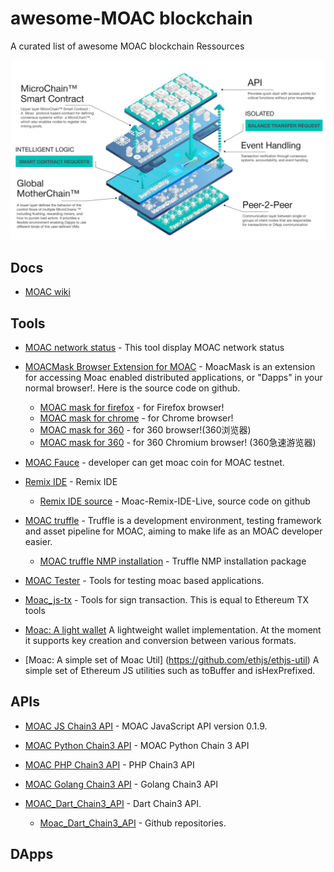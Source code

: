 # awesome-MOAC blockchain
A curated list of awesome MOAC blockchain Ressources

[MOAC_Architecture]:https://github.com/Yeluaboji/awesome-MOAC/blob/master/img/MOAC_Architecture.PNG
[![MOAC_Architecture]](https://www.moac.io)

Docs
----
* [MOAC wiki](https://github.com/MOACChain/moac-core/wiki)

Tools
-----
* [MOAC network status](https://github.com/dacelee/moac-netstats) - This tool display MOAC network status

* [MOACMask Browser Extension for MOAC](https://github.com/dacelee/MOACMask) - MoacMask is an extension for accessing Moac enabled distributed applications, or "Dapps" in your normal browser!. Here is the source code on github. 
    * [MOAC mask for firefox](https://addons.mozilla.org/zh-CN/firefox/addon/moacmask/) - for Firefox browser!
    * [MOAC mask for chrome](https://github.com/dacelee/MOACMask/blob/master/GoogleChrome.md) - for Chrome browser!
    * [MOAC mask for 360](https://github.com/dacelee/MOACMask/blob/master/360SE.md) - for 360 browser!(360浏览器)
    * [MOAC mask for 360](https://github.com/dacelee/MOACMask/blob/master/360Chromium.md) - for 360 Chromium browser! (360急速游览器)

* [MOAC Fauce](http://119.28.13.213:3000/) - developer can get moac coin for MOAC testnet.

* [Remix IDE](http://remix.tmaxpool.com) - Remix IDE
   * [Remix IDE source](https://github.com/dacelee/Moac-Remix-IDE-Live) - Moac-Remix-IDE-Live, source code on github

* [MOAC truffle](https://github.com/dacelee/moactruffle) - Truffle is a development environment, testing framework and asset pipeline for MOAC, aiming to make life as an MOAC developer easier. 
   * [MOAC truffle NMP installation](https://www.npmjs.com/package/moactruffle) - Truffle NMP installation package

* [MOAC Tester](https://github.com/wanpixiaozi/moac-tester) - Tools for testing moac based applications.

* [Moac_js-tx](https://github.com/wanpixiaozi/moacjs-tx) - Tools for sign transaction. This is equal to Ethereum TX tools

* [Moac: A light wallet](https://github.com/wanpixiaozi/moacjs-wallet) A lightweight wallet implementation. At the moment it supports key creation and conversion between various formats.

* [Moac: A simple set of Moac Util] (https://github.com/ethjs/ethjs-util) A simple set of Ethereum JS utilities such as toBuffer and isHexPrefixed.



APIs
----

* [MOAC JS Chain3 API](https://github.com/MOACChain/chain3) - MOAC JavaScript API version 0.1.9.
* [MOAC Python Chain3 API](https://github.com/MOACChain/moac-core/wiki/Chain3PythonLibrary) - MOAC Python Chain 3 API
* [MOAC PHP Chain3 API](https://github.com/dacelee/Moac-Php-Api) - PHP Chain3 API

* [MOAC Golang Chain3 API](https://github.com/dacelee/moac-golang-chain3-api) - Golang Chain3 API
* [MOAC_Dart_Chain3_API](https://pub.dartlang.org/packages/moac) - Dart Chain3 API.

   * [Moac_Dart_Chain3_API](https://github.com/agreyfox/moac-dart) - Github repositories.


DApps
-----

